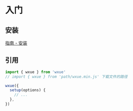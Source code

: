 # 入门
## 安装
[指南 - 安装](/guide/installation)

## 引用
```javascript
import { wxue } from 'wxue'
// import { wxue } from 'path/wxue.min.js' 下载文件的路径

wxue({
  setup(options) {
    // ...
  },
})
```